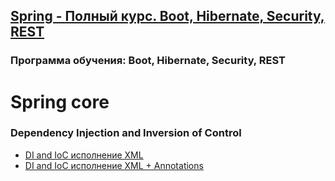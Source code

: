 ## [Spring - Полный курс. Boot, Hibernate, Security, REST](https://swiftbook.org/courses/438)

### Программа обучения: Boot, Hibernate, Security, REST

# Spring core

### Dependency Injection and Inversion of Control
- [DI and IoC исполнение XML](https://github.com/AlekseiAnikeev/spring_cource_dependency_injection)
- [DI and IoC исполнение XML + Annotations](https://github.com/AlekseiAnikeev/spring_cource_dependency_injection_annotations)

